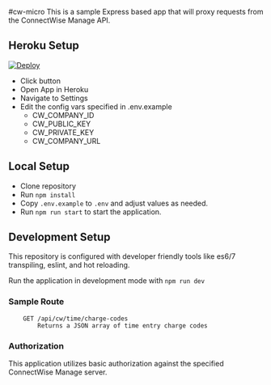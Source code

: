 #cw-micro
This is a sample Express based app that will proxy requests from the ConnectWise Manage API.

## Heroku Setup

[![Deploy](https://www.herokucdn.com/deploy/button.svg)](https://heroku.com/deploy)

- Click button
- Open App in Heroku
- Navigate to Settings
- Edit the config vars specified in .env.example
  - CW_COMPANY_ID
  - CW_PUBLIC_KEY
  - CW_PRIVATE_KEY
  - CW_COMPANY_URL

## Local Setup

- Clone repository
- Run `npm install`
- Copy `.env.example` to `.env` and adjust values as needed.
- Run `npm run start` to start the application.

## Development Setup

This repository is configured with developer friendly tools like es6/7 transpiling, eslint, and hot reloading. 

Run the application in development mode with `npm run dev`


### Sample Route

```
    GET /api/cw/time/charge-codes
        Returns a JSON array of time entry charge codes
```

### Authorization

This application utilizes basic authorization against the specified ConnectWise Manage server.
